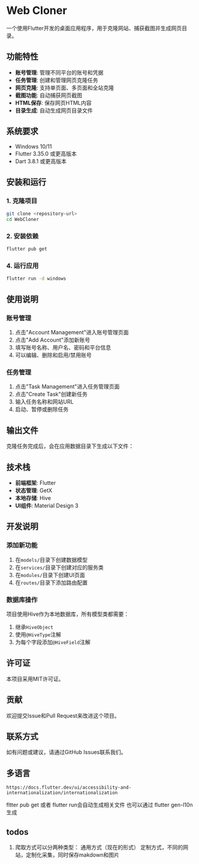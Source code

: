 # Web Cloner

一个使用Flutter开发的桌面应用程序，用于克隆网站、捕获截图并生成网页目录。

## 功能特性

- **账号管理**: 管理不同平台的账号和凭据
- **任务管理**: 创建和管理网页克隆任务
- **网页克隆**: 支持单页面、多页面和全站克隆
- **截图功能**: 自动捕获网页截图
- **HTML保存**: 保存网页HTML内容
- **目录生成**: 自动生成网页目录文件

## 系统要求

- Windows 10/11
- Flutter 3.35.0 或更高版本
- Dart 3.8.1 或更高版本

## 安装和运行

### 1. 克隆项目

```bash
git clone <repository-url>
cd WebCloner
```

### 2. 安装依赖

```bash
flutter pub get
```

### 4. 运行应用

```bash
flutter run -d windows
```


## 使用说明

### 账号管理

1. 点击"Account Management"进入账号管理页面
2. 点击"Add Account"添加新账号
3. 填写账号名称、用户名、密码和平台信息
4. 可以编辑、删除和启用/禁用账号

### 任务管理

1. 点击"Task Management"进入任务管理页面
2. 点击"Create Task"创建新任务
3. 输入任务名称和网站URL
4. 启动、暂停或删除任务


## 输出文件

克隆任务完成后，会在应用数据目录下生成以下文件：


## 技术栈

- **前端框架**: Flutter
- **状态管理**: GetX
- **本地存储**: Hive
- **UI组件**: Material Design 3

## 开发说明

### 添加新功能

1. 在`models/`目录下创建数据模型
2. 在`services/`目录下创建对应的服务类
3. 在`modules/`目录下创建UI页面
4. 在`routes/`目录下添加路由配置

### 数据库操作

项目使用Hive作为本地数据库，所有模型类都需要：

1. 继承`HiveObject`
2. 使用`@HiveType`注解
3. 为每个字段添加`@HiveField`注解

## 许可证

本项目采用MIT许可证。

## 贡献

欢迎提交Issue和Pull Request来改进这个项目。

## 联系方式

如有问题或建议，请通过GitHub Issues联系我们。

## 多语言

```
https://docs.flutter.dev/ui/accessibility-and-internationalization/internationalization
```

fltter pub get 或者 flutter run会自动生成相关文件
也可以通过 flutter gen-l10n  生成


## todos
1. 爬取方式可以分两种类型：
    通用方式（现在的形式）
    定制方式，不同的网站，定制化采集，同时保存makdown和图片
